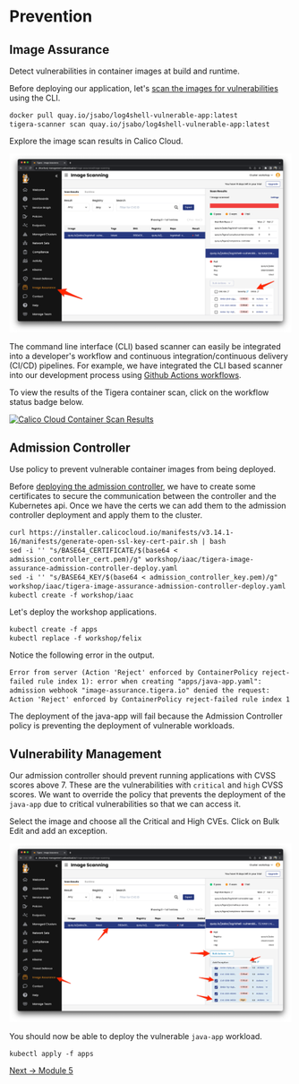 # Prevention


## Image Assurance

Detect vulnerabilities in container images at build and runtime.

Before deploying our application, let's [scan the images for vulnerabilities](https://docs.calicocloud.io/image-assurance/scan-image-registries) using the CLI.

```
docker pull quay.io/jsabo/log4shell-vulnerable-app:latest
tigera-scanner scan quay.io/jsabo/log4shell-vulnerable-app:latest
```

Explore the image scan results in Calico Cloud.

![cc](img/cc-scan-result.png)

The command line interface (CLI) based scanner can easily be integrated into a developer's workflow and continuous integration/continuous delivery (CI/CD) pipelines.  For example, we have integrated the CLI based scanner into our development process using [Github Actions workflows](https://github.com/tigera-solutions/prevent-detect-and-mitigate-container-based-threats/blob/main/.github/workflows/run-tigera-scanner.yaml).

To view the results of the Tigera container scan, click on the workflow status badge below.

[![Calico Cloud Container Scan Results](https://github.com/tigera-solutions/detect-and-mitigate-container-based-threats/actions/workflows/run-tigera-scanner.yaml/badge.svg)](https://github.com/tigera-solutions/detect-and-mitigate-container-based-threats/actions/workflows/run-tigera-scanner.yaml)


## Admission Controller

Use policy to prevent vulnerable container images from being deployed.

Before [deploying the admission controller](https://docs.calicocloud.io/image-assurance/install-the-admission-controller), we have to create some certificates to secure the communication between the controller and the Kubernetes api.  Once we have the certs we can add them to the admission controller deployment and apply them to the cluster.  

```
curl https://installer.calicocloud.io/manifests/v3.14.1-16/manifests/generate-open-ssl-key-cert-pair.sh | bash
sed -i '' "s/BASE64_CERTIFICATE/$(base64 < admission_controller_cert.pem)/g" workshop/iaac/tigera-image-assurance-admission-controller-deploy.yaml
sed -i '' "s/BASE64_KEY/$(base64 < admission_controller_key.pem)/g" workshop/iaac/tigera-image-assurance-admission-controller-deploy.yaml
kubectl create -f workshop/iaac
```

Let's deploy the workshop applications.

```
kubectl create -f apps
kubectl replace -f workshop/felix
```

Notice the following error in the output.

```
Error from server (Action 'Reject' enforced by ContainerPolicy reject-failed rule index 1): error when creating "apps/java-app.yaml": admission webhook "image-assurance.tigera.io" denied the request: Action 'Reject' enforced by ContainerPolicy reject-failed rule index 1
```

The deployment of the java-app will fail because the Admission Controller policy is preventing the deployment of vulnerable workloads.


## Vulnerability Management

Our admission controller should prevent running applications with CVSS scores above 7.  These are the vulnerabilities with `critical` and `high` CVSS scores.  We want to override the policy that prevents the deployment of the `java-app` due to critical vulnerabilities so that we can access it.

Select the image and choose all the Critical and High CVEs.  Click on Bulk Edit and add an exception. 

![cc](img/cc-add-exception.png)

You should now be able to deploy the vulnerable `java-app` workload.

```
kubectl apply -f apps
```


[Next -> Module 5](detection.md)

